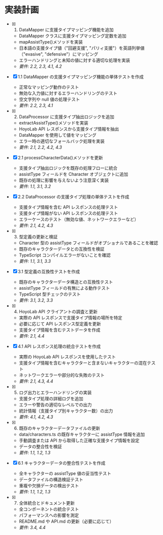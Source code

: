 # 実装計画

- [x] 1. DataMapper に支援タイプマッピング機能を追加

  - DataMapper クラスに支援タイプマッピング定数を追加
  - mapAssistType()メソッドを実装
  - 日本語の支援タイプ値（"回避支援", "パリィ支援"）を英語列挙値（"evasive", "defensive"）にマッピング
  - エラーハンドリングと未知の値に対する適切な処理を実装
  - _要件: 2.2, 2.3, 4.1, 4.2_

- [x] 1.1 DataMapper の支援タイプマッピング機能の単体テストを作成

  - 正常なマッピング動作のテスト
  - 無効な入力値に対するエラーハンドリングのテスト
  - 空文字列や null 値の処理テスト
  - _要件: 2.2, 2.3, 4.1_

- [x] 2. DataProcessor に支援タイプ抽出ロジックを追加

  - extractAssistType()メソッドを実装
  - HoyoLab API レスポンスから支援タイプ情報を抽出
  - DataMapper を使用して値をマッピング
  - エラー時の適切なフォールバック処理を実装
  - _要件: 2.1, 2.2, 4.2, 4.3_

- [x] 2.1 processCharacterData()メソッドを更新

  - 支援タイプ抽出ロジックを既存の処理フローに統合
  - assistType フィールドを Character オブジェクトに追加
  - 既存の処理に影響を与えないよう注意深く実装
  - _要件: 1.1, 3.1, 3.2_

- [x] 2.2 DataProcessor の支援タイプ処理の単体テストを作成

  - 支援タイプ情報を含む API レスポンスの処理テスト
  - 支援タイプ情報がない API レスポンスの処理テスト
  - エラーケースのテスト（無効な値、ネットワークエラーなど）
  - _要件: 2.1, 4.2, 4.3_

- [x] 3. 型定義の更新と検証

  - Character 型の assistType フィールドがオプショナルであることを確認
  - 既存のキャラクターデータとの互換性を検証
  - TypeScript コンパイルエラーがないことを確認
  - _要件: 1.1, 3.1, 3.3_

- [x] 3.1 型定義の互換性テストを作成

  - 既存のキャラクターデータ構造との互換性テスト
  - assistType フィールドの有無による動作テスト
  - TypeScript 型チェックのテスト
  - _要件: 3.1, 3.2, 3.3_

- [x] 4. HoyoLab API クライアントの調査と更新

  - 実際の API レスポンスで支援タイプ情報の場所を特定
  - 必要に応じて API レスポンス型定義を更新
  - 支援タイプ情報を含むテストデータを作成
  - _要件: 2.1, 4.4_

- [x] 4.1 API レスポンス処理の統合テストを作成

  - 実際の HoyoLab API レスポンスを使用したテスト
  - 支援タイプ情報を含むキャラクターと含まないキャラクターの混在テスト
  - ネットワークエラーや部分的な失敗のテスト
  - _要件: 2.1, 4.3, 4.4_

- [x] 5. ログ出力とエラーハンドリングの実装

  - 支援タイプ処理の詳細ログを追加
  - エラーや警告の適切なレベルでの出力
  - 統計情報（支援タイプ別キャラクター数）の出力
  - _要件: 4.1, 4.2, 4.3_

- [x] 6. 既存のキャラクターデータファイルの更新

  - data/characters.ts の既存キャラクターに assistType 情報を追加
  - 手動調査または API から取得した正確な支援タイプ情報を設定
  - データの整合性を検証
  - _要件: 1.1, 1.2, 1.3_

- [x] 6.1 キャラクターデータの整合性テストを作成

  - 全キャラクターの assistType 値の妥当性テスト
  - データファイルの構造検証テスト
  - 重複や欠損データの検出テスト
  - _要件: 1.1, 1.2, 1.3_

- [x] 7. 全体統合とドキュメント更新
  - 全コンポーネントの統合テスト
  - パフォーマンスへの影響を測定
  - README.md や API.md の更新（必要に応じて）
  - _要件: 3.4, 4.4_
